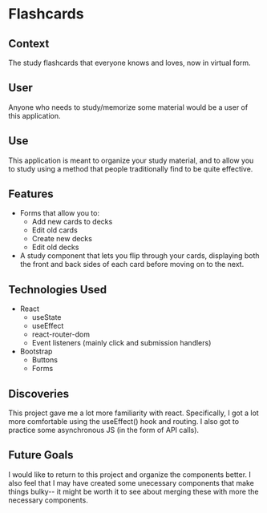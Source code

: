 # Flashcards

## Context
The study flashcards that everyone knows and loves, now in virtual form. 

## User
Anyone who needs to study/memorize some material would be a user of this application. 

## Use 
This application is meant to organize your study material, and to allow you to study using a method that people traditionally find to be quite effective. 

## Features
* Forms that allow you to:
    * Add new cards to decks
    * Edit old cards
    * Create new decks
    * Edit old decks
* A study component that lets you flip through your cards, displaying both the front and back sides of each card before moving on to the next. 

## Technologies Used
* React 
   * useState
   * useEffect 
   * react-router-dom
   * Event listeners (mainly click and submission handlers)
* Bootstrap 
    * Buttons
    * Forms 
    
## Discoveries 
This project gave me a lot more familiarity with react. Specifically, I got a lot more comfortable using the useEffect() hook and routing. I also got to practice some asynchronous JS (in the form of API calls).

## Future Goals 
I would like to return to this project and organize the components better. I also feel that I may have created some unecessary components that make things bulky-- it might be worth it to see about merging these with more the necessary components. 
